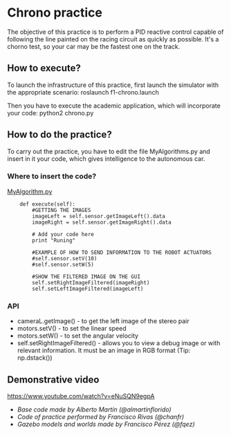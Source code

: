 # Chrono practice
The objective of this practice is to perform a PID reactive control capable of following the line painted on the racing circuit as quickly as possible. It's a chorno test, so your car may be the fastest one on the track.

## How to execute?
To launch the infrastructure of this practice, first launch the simulator with the appropriate scenario:
roslaunch f1-chrono.launch

Then you have to execute the academic application, which will incorporate your code:
python2 chrono.py

## How to do the practice?
To carry out the practice, you have to edit the file MyAlgorithms.py and insert in it your code, which gives intelligence to the autonomous car.

### Where to insert the code?
[MyAlgorithm.py](MyAlgorithm.py#L74)
```
    def execute(self):
        #GETTING THE IMAGES
        imageLeft = self.sensor.getImageLeft().data
        imageRight = self.sensor.getImageRight().data

        # Add your code here
        print "Runing"

        #EXAMPLE OF HOW TO SEND INFORMATION TO THE ROBOT ACTUATORS
        #self.sensor.setV(10)
        #self.sensor.setW(5)

        #SHOW THE FILTERED IMAGE ON THE GUI
        self.setRightImageFiltered(imageRight)
        self.setLeftImageFiltered(imageLeft)
```

### API
* cameraL.getImage() - to get the left image of the stereo pair
* motors.setV() - to set the linear speed
* motors.setW() - to set the angular velocity
* self.setRightImageFiltered() - allows you to view a debug image or with relevant information. It must be an image in RGB format (Tip: np.dstack())


## Demonstrative video
https://www.youtube.com/watch?v=eNuSQN9egpA

* *Base code made by Alberto Martín (@almartinflorido)*
* *Code of practice performed by Francisco Rivas (@chanfr)*
* *Gazebo models and worlds made by Francisco Pérez (@fqez)*
